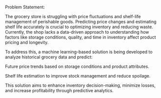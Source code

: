 Problem Statement:

The grocery store is struggling with price fluctuations and shelf-life management of perishable goods. Predicting price changes and estimating shelf life accurately is crucial to optimizing inventory and reducing waste. Currently, the shop lacks a data-driven approach to understanding how factors like storage conditions, quality, and time in inventory affect product pricing and longevity.

To address this, a machine learning-based solution is being developed to analyze historical grocery data and predict:

Future price trends based on storage conditions and product attributes.

Shelf life estimation to improve stock management and reduce spoilage.

This solution aims to enhance inventory decision-making, minimize losses, and increase profitability through predictive analytics.

